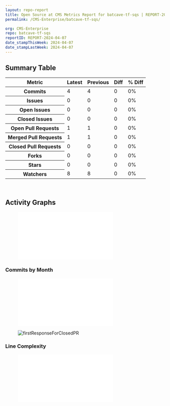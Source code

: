 ```yaml
---
layout: repo-report
title: Open Source at CMS Metrics Report for batcave-tf-sqs | REPORT-2024-04-07
permalink: /CMS-Enterprise/batcave-tf-sqs/

org: CMS-Enterprise
repo: batcave-tf-sqs
reportID: REPORT-2024-04-07
date_stampThisWeek: 2024-04-07
date_stampLastWeek: 2024-04-07
---
```

<div class="summary-table">
  <table class="usa-table usa-table--borderless">
    <h2> Summary Table </h2>
    <thead>
      <tr>
        <th scope="col">Metric</th>
        <th scope="col">Latest</th>
        <th scope="col">Previous</th>
        <th scope="col">Diff</th>
        <th scope="col">% Diff</th>
      </tr>
    </thead>
    <tbody>
      <tr>
        <th scope="row">Commits</th>
        <td>4</td>
        <td>4</td>
        <td style="" >0</td>
        <td style="" >0%</td>
      </tr>
      <tr>
        <th scope="row">Issues</th>
        <td>0</td>
        <td>0</td>
        <td style="" >0</td>
        <td style="" >0%</td>
      </tr>
      <tr>
        <th scope="row">Open Issues</th>
        <td>0</td>
        <td>0</td>
        <td style="" >0</td>
        <td style="" >0%</td>
      </tr>
      <tr>
        <th scope="row">Closed Issues</th>
        <td>0</td>
        <td>0</td>
        <td style="" >0</td>
        <td style="" >0%</td>
      </tr>
      <tr>
        <th scope="row">Open Pull Requests</th>
        <td>1</td>
        <td>1</td>
        <td style="" >0</td>
        <td style="" >0%</td>
      </tr>
      <tr>
        <th scope="row">Merged Pull Requests</th>
        <td>1</td>
        <td>1</td>
        <td style="" >0</td>
        <td style="" >0%</td>
      </tr>
      <tr>
        <th scope="row">Closed Pull Requests</th>
        <td>0</td>
        <td>0</td>
        <td style="" >0</td>
        <td style="" >0%</td>
      </tr>
      <tr>
        <th scope="row">Forks</th>
        <td>0</td>
        <td>0</td>
        <td style="" >0</td>
        <td style="" >0%</td>
      </tr>
      <tr>
        <th scope="row">Stars</th>
        <td>0</td>
        <td>0</td>
        <td style="" >0</td>
        <td style="" >0%</td>
      </tr>
      <tr>
        <th scope="row">Watchers</th>
        <td>8</td>
        <td>8</td>
        <td style="" >0</td>
        <td style="" >0%</td>
      </tr>
    </tbody>
  </table>
</div>
<div class="graph-container">
  <br>
  <h2>Activity Graphs</h2>
  <div class="row">
    <!--- Issues/PRs Status Breakdown Graph -->
    <figure>
      <embed type="image/svg+xml" src="{{ "/assets/img/graphs/CMS-Enterprise/batcave-tf-sqs/issue_gauge_batcave-tf-sqs_data.svg" | url }}" />
    </figure>
    <!--- Contributor Activity Line Graph -->
    <h3>Commits by Month</h3>
    <figure>
      <embed type="image/svg+xml" src="{{ "/assets/img/graphs/CMS-Enterprise/batcave-tf-sqs/commit_sparklines_batcave-tf-sqs_data.svg" | url }}" />
    </figure>
    <!--- First Response For Closed PR Scatterplot -->
    <div class="firstResponsePRCrop">
      <figure>
        <img alt="firstResponseForClosedPR" src="{{ "/assets/img/graphs/CMS-Enterprise/batcave-tf-sqs/firstResponseForClosedPR_batcave-tf-sqs_data.png" | url }}" />
      </figure>
    </div>
    <!--- Line Complexity Graphs -->
    <h3>Line Complexity</h3>
    <figure>
      <embed type="image/svg+xml" src="{{ "/assets/img/graphs/CMS-Enterprise/batcave-tf-sqs/total_line_makeup_batcave-tf-sqs_data.svg" | url }}" />
    </figure>
  </div>
</div>